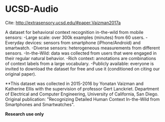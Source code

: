 # UCSD-Audio

Cite: http://extrasensory.ucsd.edu/#paper.Vaizman2017a

A dataset for behavioral context recognition in-the-wild from mobile sensors:
-Large scale: over 300k examples (minutes) from 60 users.
-Everyday devices: sensors from smartphone (iPhone/Android) and smartwatch.
-Diverse sensors: heterogeneous measurements from different sensors.
-In-the-Wild: data was collected from users that were engaged in their regular natural behavior.
-Rich context: annotations are combinations of context labels from a large vocabulary.
-Publicly available: everyone is invited to download the dataset for free and use it (conditioned on citing our original paper).

**This dataset was collected in 2015-2016 by Yonatan Vaizman and Katherine Ellis with the supervision of professor Gert Lanckriet.
Department of Electrical and Computer Engineering, University of California, San Diego.
Original publication: "Recognizing Detailed Human Context In-the-Wild from Smartphones and Smartwatches".

**Research use only**
